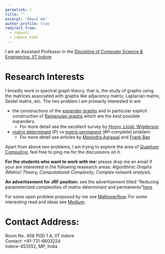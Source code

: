 ```yaml
---
permalink: /
title: ""
excerpt: "About me"
author_profile: true
redirect_from: 
  - /about/
  - /about.html
---
```


I am an Assistant Professor in the [Discipline of Computer Science & Engineering, IIT Indore](http://cse.iiti.ac.in/)


# Research Interests
I broadly work in spectral graph theory, that is, the study of graphs using the matrices associated with graphs like adjacency matrix, Laplacian matrix, Seidel matrix, etc. The two problem I am primarily interested in are
 - the constructions of the [expander graphs](https://en.wikipedia.org/wiki/Expander_graph#:~:text=In%20combinatorics%2C%20an%20expander%20graph,vertex%2C%20edge%20or%20spectral%20expansion.) and in particular explicit construction of [Ramanujan graphs](https://en.wikipedia.org/wiki/Ramanujan_graph) which are the best possible expanders.
   - For more detail see the excellent survey by [Hoory, Linial, Wigderson](https://www.cs.huji.ac.il/~nati/PAPERS/expander_survey.pdf)
 - [matrix determinant](https://en.wikipedia.org/wiki/Determinant) (P) vs [matrix permanent](https://en.wikipedia.org/wiki/Permanent_(mathematics)) (#P-complete) problem. 
   - For more detail see articles by [Manindra Agrawal](https://www.cse.iitk.ac.in/users/manindra/survey/Determinant.pdf) and [Frank Ban](https://math.berkeley.edu/~bernd/ban275.pdf)
   
Apart from above two problems, I am trying to explore the area of [Quantum Computing](https://en.wikipedia.org/wiki/Quantum_computing#:~:text=Quantum%20computing%20is%20the%20use,are%20known%20as%20quantum%20computers.), feel free to ping me for the discussions on it.

**For the students who want to work with me:** please drop me an email if your are interested in the following reasearch areas: *Algorithmic Graphs (Matrix) Theory, Computational Complexity, Complex network analysis*.

**An advertisement for JRF position:** see the advertisement titled "Reducing parameterized complexities of matrix determinant and permanents"[here](http://iiti.ac.in/recruitments/jrf-srf-positions)

For some open problem proposed by me see [Mathoverflow](https://mathoverflow.net/users/91089/ranveer-singh). For some interesting read and ideas see [Medium](https://medium.com/). 

# Contact Address:
Room No. 408 POD 1 A, IIT Indore\
Contact: +91-731-6603224\
Indore-453552, MP, India
